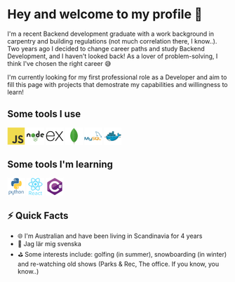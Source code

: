 # Hey and welcome to my profile 👋

I'm a recent Backend development graduate with a work background in carpentry and building regulations (not much correlation there, I know..). Two years ago I decided to change career paths and study Backend Development, and I haven't looked back! As a lover of problem-solving, I think I've chosen the right career 😅

I'm currently looking for my first professional role as a Developer and aim to fill this page with projects that demostrate my capabilities and willingness to learn!

## Some tools I use

<img src="https://raw.githubusercontent.com/devicons/devicon/master/icons/javascript/javascript-original.svg" alt="javascript" width="40" height="40" />
<img src="https://raw.githubusercontent.com/devicons/devicon/master/icons/nodejs/nodejs-original-wordmark.svg" alt="nodejs" width="40" height="40" />
<img src="https://raw.githubusercontent.com/devicons/devicon/master/icons/express/express-original.svg" alt="express" width="40" height="40" />
<img src="https://raw.githubusercontent.com/devicons/devicon/master/icons/mongodb/mongodb-original.svg" alt="mongodb" width="40" height="40" />
<img src="https://raw.githubusercontent.com/devicons/devicon/master/icons/mysql/mysql-original-wordmark.svg" alt="mysql" width="40" height="40" />
<img src="https://raw.githubusercontent.com/devicons/devicon/master/icons/docker/docker-original.svg" alt="docker" width="40" height="40" />

## Some tools I'm learning

<img src="https://raw.githubusercontent.com/devicons/devicon/master/icons/python/python-original-wordmark.svg" alt="python" width="40" height="40" />
<img src="https://raw.githubusercontent.com/devicons/devicon/master/icons/react/react-original-wordmark.svg" alt="react" width="40" height="40" />
<img src="https://raw.githubusercontent.com/devicons/devicon/master/icons/csharp/csharp-original.svg" alt="csharp" width="40" height="40" />

## ⚡️ Quick Facts

- 🌐 I'm Australian and have been living in Scandinavia for 4 years
- 🧠 Jag lär mig svenska
- ⛳ Some interests include: golfing (in summer), snowboarding (in winter) and re-watching old shows (Parks & Rec, The office. If you know, you know..)
